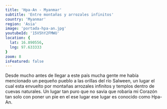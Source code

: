 ```yaml
---
title: 'Hpa-An - Myanmar'
subtitle: 'Entre montañas y arrozales infinitos'
country: 'Myanmar'
region: 'Asia'
image: 'portada-hpa-an.jpg'
youtubeId: '15V5hY2FMWU'
location: {
  lat: 16.890556,
  lng: 97.633333
}
zoom: 8
isFeatured: false
---
```


Desde mucho antes de llegar a este país mucha gente me había mencionado un pequeño pueblo a las orillas del río Salween, un lugar el cual esta envuelto por montañas arrozales infinitos y templos dentro de cuevas naturales. Un lugar tan puro que no savia que robaría mi Corazón tan solo con poner un pie en el ese lugar ese lugar es conocido como Hpa-An.